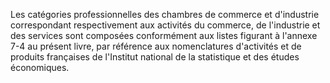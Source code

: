 Les catégories professionnelles des chambres de commerce et d'industrie correspondant respectivement aux activités du commerce, de l'industrie et des services sont composées conformément aux listes figurant à l'annexe 7-4 au présent livre, par référence aux nomenclatures d'activités et de produits françaises de l'Institut national de la statistique et des études économiques.
